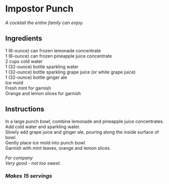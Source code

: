 # Impostor Punch

*A cocktail the entire family can enjoy.*  

## Ingredients
1 (6-ounce) can frozen lemonade concentrate  
1 (6-ounce) can frozen pineapple juice concentrate  
2 cups cold water  
1 (32-ounce) bottle sparkling water  
1 (32-ounce) bottle sparkling grape juice (or white grape juice)  
1 (32-ounce) bottle ginger ale  
Ice mold  
Fresh mint for garnish  
Orange and lemon slices for garnish  

## Instructions
In a large punch bowl, combine lemonade and pineapple juice concentrates.  
Add cold water and sparkling water.  
Slowly add grape juice and ginger ale, pouring along the inside surface of bowl.  
Gently place ice mold into punch bowl.  
Garnish with mint leaves, orange and lemon slices.  

*For company*  
*Very good - not too sweet.*  

### *Makes 15 servings*
